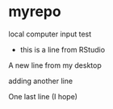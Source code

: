 # myrepo
local computer input test

- this is a line from RStudio

A new line from my desktop

adding another line

One last line (I hope)
